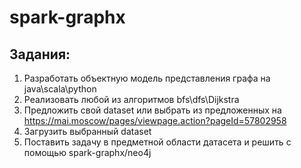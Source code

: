 # spark-graphx

## Задания:
1. Разработать объектную модель представления графа на java\scala\python
2. Реализовать любой из алгоритмов bfs\dfs\Dijkstra
3.  Предложить свой dataset или выбрать из предложенных на https://mai.moscow/pages/viewpage.action?pageId=57802958
4.  Загрузить выбранный dataset
5.  Поставить задачу в предметной области датасета и решить с помощью spark-graphx/neo4j
